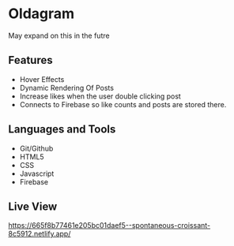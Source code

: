 # Oldagram
May expand on this in the futre
## Features
- Hover Effects 
- Dynamic Rendering Of Posts
- Increase likes when the user double clicking post
- Connects to Firebase so like counts and posts are stored there.
## Languages and Tools
- Git/Github
- HTML5
- CSS
- Javascript
- Firebase

## Live View

https://665f8b77461e205bc01daef5--spontaneous-croissant-8c5912.netlify.app/
